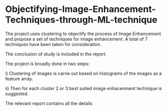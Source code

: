 # Objectifying-Image-Enhancement-Techniques-through-ML-technique

The project uses clustering to objectify the process of Image Enhancement and propose a set of techniques for image enhancement. A total of 7 techniques have been taken for consideration.

The conclusion of study is included in the report.


The project is broadly done in two steps:

i) Clustering of images is carrie out based on histograms of the images as a feature array.

ii) Then for each cluster 2 or 3 best suited image enhacenment technique is suggested.


The relevant report contains all the details
